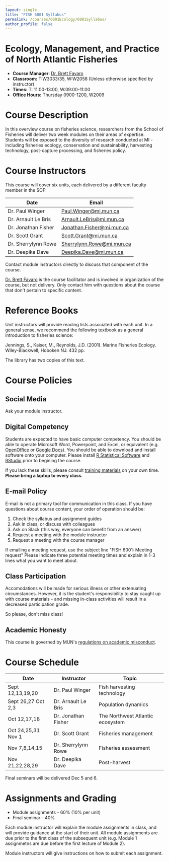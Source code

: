 ```yaml
---
layout: single
title: "FISH 6001 Syllabus"
permalink: /courses/6001Ecology/6001Syllabus/
author_profile: false
---
```


# Ecology, Management, and Practice of North Atlantic Fisheries

- **Course Manager**: [Dr. Brett Favaro](http://about.me/brettfavaro)
- **Classroom:** T:W3033/35, W:W2058 (Unless otherwise specified by instructor)
- **Times:** T: 11:00-13:00, W:09:00-11:00
- **Office Hours:** Thursday 0900-1200, W2009

# Course Description

In this overview course on fisheries science, researchers from the School of Fisheries will deliver two week modules on their areas of expertise. Students will be exposed to the diversity of research conducted at MI - including fisheries ecology, conservation and sustainability, harvesting technology, post-capture processing, and fisheries policy.

# Course Instructors

This course will cover six units, each delivered by a different faculty member in the SOF:

| Date | Email |
|----------------------|---------------------|
| Dr. Paul Winger | Paul.Winger@mi.mun.ca |
| Dr. Arnault Le Bris | Arnault.LeBris@mi.mun.ca | 
| Dr. Jonathan Fisher | Jonathan.Fisher@mi.mun.ca | 
| Dr. Scott Grant | Scott.Grant@mi.mun.ca | 
| Dr. Sherrylynn Rowe | Sherrylynn.Rowe@mi.mun.ca | 
| Dr. Deepika Dave | Deepika.Dave@mi.mun.ca | 

Contact module instructors directly to discuss that component of the course.

[Dr. Brett Favaro](Brett.Favaro@mi.mun.ca) is the course facilitator and is involved in organization of the course, but not delivery. Only contact him with questions about the course that don't pertain to specific content.

# Reference Books

Unit instructors will provide reading lists associated with each unit. In a general sense, we recommend the following textbook as a general introduction to fisheries science:

Jennings, S., Kaiser, M., Reynolds, J.D. (2001). Marine Fisheries Ecology. Wiley-Blackwell, Hoboken NJ. 432 pp. 

The library has two copies of this text.

# Course Policies 

## Social Media
Ask your module instructor.

## Digital Competency
Students are expected to have basic computer competency. You should be able to operate Microsoft Word, Powerpoint, and Excel, or equivalent (e.g. [OpenOffice](https://www.openoffice.org/) or [Google Docs](https://docs.google.com/)). You should be able to download and install software onto your computer. Please install [R Statistical Software](https://www.r-project.org/) and [RStudio](https://www.rstudio.com/) prior to begining the course. 

If you lack these skills, please consult [training materials](https://www.microsoft.com/en-us/learning/training.aspx) on your own time. **Please bring a laptop to every class.**

## E-mail Policy
E-mail is not a primary tool for communication in this class. If you have questions about course content, your order of operation should be: 

1. Check the syllabus and assignment guides
2. Ask in class, or discuss with colleagues
3. Ask on Slack (this way, everyone can benefit from an answer)
4. Request a meeting with the module instructor
5. Request a meeting with the course manager

If emailing a meeting request, use the subject line "FISH 6001: Meeting request" Please indicate three potential meeting times and explain in 1-3 lines what you want to meet about. 

## Class Participation

Accomodations will be made for serious illness or other extenuating circumstances. However, it is the student's responsibility to stay caught up with course materials - and missing in-class activities will result in a decreased participation grade.

So please, don't miss class! 

## Academic Honesty
This course is governed by MUN's [regulations on academic misconduct](http://www.mun.ca/regoff/calendar/sectionNo=REGS-0748).

# Course Schedule

| Date | Instructor | Topic |
|------------------------------|---------------------|----------------------------------|
| Sept 12,13,19,20  | Dr. Paul Winger | Fish harvesting technology |
| Sept 26,27 Oct 2,3 | Dr. Arnault Le Bris | Population dynamics |
| Oct 12,17,18 | Dr. Jonathan Fisher | The Northwest Atlantic ecosystem |
| Oct 24,25,31 Nov 1 | Dr. Scott Grant | Fisheries management |
| Nov 7,8,14,15 | Dr. Sherrylynn Rowe | Fisheries assessment |
| Nov 21,22,28,29 | Dr. Deepika Dave | Post-harvest | 

Final seminars will be delivered Dec 5 and 6.

# Assignments and Grading

* Module assignments - 60% (10% per unit)
* Final seminar - 40% 

Each module instructor will explain the module assignments in class, and will provide guidance at the start of their unit. All module assignments are due prior to the first class of the subsequent unit (e.g. Module 1 assignmetns are due before the first lecture of Module 2).

Module instructors will give instructions on how to submit each assignment.